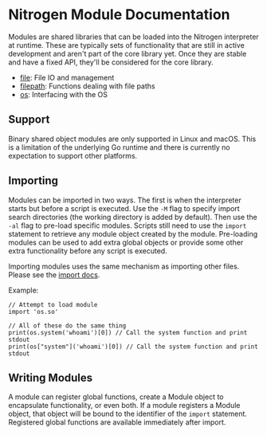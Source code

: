 # Nitrogen Module Documentation

Modules are shared libraries that can be loaded into the Nitrogen interpreter at runtime.
These are typically sets of functionality that are still in active development and aren't
part of the core library yet. Once they are stable and have a fixed API, they'll be
considered for the core library.

- [file](file.md): File IO and management
- [filepath](filepath.md): Functions dealing with file paths
- [os](os.md): Interfacing with the OS

## Support

Binary shared object modules are only supported in Linux and macOS. This is a limitation of the underlying Go runtime
and there is currently no expectation to support other platforms.

## Importing

Modules can be imported in two ways. The first is when the interpreter starts but before a script is executed. Use the `-M`
flag to specify import search directories (the working directory is added by default). Then use the `-al` flag to pre-load
specific modules. Scripts still need to use the `import` statement to retrieve any module object created by the module.
Pre-loading modules can be used to add extra global objects or provide some other extra functionality before any script is executed.

Importing modules uses the same mechanism as importing other files. Please see the [import docs](../stdlib/global/imports.md).

Example:

```
// Attempt to load module
import 'os.so'

// All of these do the same thing
print(os.system('whoami')[0]) // Call the system function and print stdout
print(os["system"]('whoami')[0]) // Call the system function and print stdout
```

## Writing Modules

A module can register global functions, create a Module object to encapsulate functionality, or even both. If a module registers
a Module object, that object will be bound to the identifier of the `import` statement. Registered global functions are available
immediately after import.
